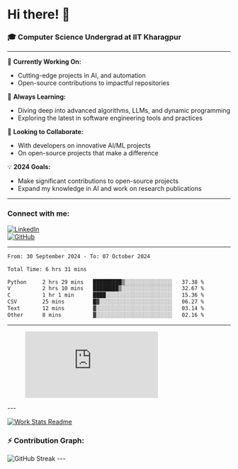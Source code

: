 # Hi there! 👋

### 🎓 Computer Science Undergrad at IIT Kharagpur

---

🔭 **Currently Working On:**  
- Cutting-edge projects in AI, and automation  
- Open-source contributions to impactful repositories

🌱 **Always Learning:**  
- Diving deep into advanced algorithms, LLMs, and dynamic programming  
- Exploring the latest in software engineering tools and practices

👯 **Looking to Collaborate:**  
- With developers on innovative AI/ML projects  
- On open-source projects that make a difference

💡 **2024 Goals:**  
- Make significant contributions to open-source projects  
- Expand my knowledge in AI and work on research publications 

---

### Connect with me:

[![LinkedIn](https://img.shields.io/badge/LinkedIn-0077B5?style=for-the-badge&logo=linkedin&logoColor=white)](https://www.linkedin.com/in/sesidadi)  
[![GitHub](https://img.shields.io/badge/GitHub-181717?style=for-the-badge&logo=github&logoColor=white)](https://github.com/sesiii)

---
<!--START_SECTION:waka-->

```txt
From: 30 September 2024 - To: 07 October 2024

Total Time: 6 hrs 31 mins

Python     2 hrs 29 mins   █████████▒░░░░░░░░░░░░░░░   37.38 %
V          2 hrs 10 mins   ████████▒░░░░░░░░░░░░░░░░   32.67 %
C          1 hr 1 min      ████░░░░░░░░░░░░░░░░░░░░░   15.36 %
CSV        25 mins         █▓░░░░░░░░░░░░░░░░░░░░░░░   06.27 %
Text       12 mins         ▓░░░░░░░░░░░░░░░░░░░░░░░░   03.14 %
Other      8 mins          ▓░░░░░░░░░░░░░░░░░░░░░░░░   02.16 %
```

<!--END_SECTION:waka-->
---
<figure><embed src="https://wakatime.com/share/@81d5e6c4-c575-43e6-9a9e-85ed25517f53/42cf003a-18dd-42ef-bded-df01146821f2.svg"></embed></figure>
---

[![Work Stats Readme](https://github.com/sesiii/sesiii/actions/workflows/main.yml/badge.svg)](https://github.com/sesiii/sesiii/actions/workflows/main.yml)

### ⚡ Contribution Graph:

<img src="https://streak-stats.demolab.com/?user=sesiii&theme=radical" alt="GitHub Streak" />
---

